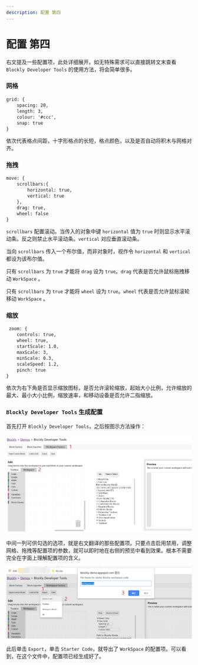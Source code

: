 ```yaml
---
description: 配置 第四
---
```


# 配置 第四

右文提及一些配置项，此处详细展开。如无特殊需求可以直接跳转文末查看 `Blockly Developer Tools` 的使用方法，将会简单很多。

### 网格

```
grid: {
    spacing: 20,
    length: 3,
    colour: '#ccc',
    snap: true
}
```

依次代表格点间距，十字形格点的长短，格点颜色，以及是否自动将积木与网格对齐。

### 拖拽

```
move: {
    scrollbars:{
        horizontal: true,
        vertical: true    
    },
    drag: true,
    wheel: false
}
```

`scrollbars` 配置滚动。当传入的对象中键 `horizontal` 值为 `true` 时则显示水平滚动条。反之则禁止水平滚动条。`vertical` 对应垂直滚动条。

当向 `scrollbars` 传入一个布尔值，而非对象时，视作令 `horizontal` 和 `vertical` 都设为该布尔值。

只有 `scrollbars` 为 `true` 才能将 `drag` 设为 `true`。`drag` 代表是否允许鼠标拖拽移动 `WorkSpace` 。

只有 `scrollbars` 为 `true` 才能将 `wheel` 设为 `true`。`wheel` 代表是否允许鼠标滚轮移动 `WorkSpace` 。

### 缩放

```
 zoom: {
    controls: true,
    wheel: true,
    startScale: 1.0,
    maxScale: 3,
    minScale: 0.3,
    scaleSpeed: 1.2,
    pinch: true
}
```

依次为右下角是否显示缩放图标，是否允许滚轮缩放，起始大小比例，允许缩放的最大、最小大小比例，缩放速率，和移动设备是否允许二指缩放。

### `Blockly Developer Tools` 生成配置

首先打开 `Blockly Developer Tools`，之后按图示方法操作：

![Blockly Developer Tools](.gitbook/assets/4-1.png)

中间一列可供勾选的选项，就是右文翻译的那些配置项。只要点击启用禁用，调整网格、拖拽等配置项的参数，就可以即时地在右侧的预览中看到效果。根本不需要完全在字面上理解配置项的含义。

![Export](.gitbook/assets/4-2.png)

此后单击 `Export`，单击 `Starter Code`，就导出了 `WorkSpace` 的配置项。可以看到，在这个文件中，配置项已经生成好了。
